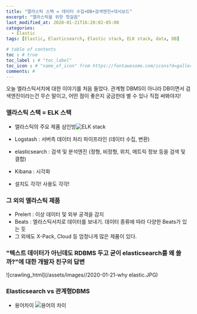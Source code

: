 ```yaml
---
title: "엘라스틱 스택 = 데이터 수집+DB+검색엔진+대시보드"
excerpt: "엘라스틱을 위한 첫걸음"
last_modified_at: 2020-01-21T16:20:02-05:00
categories:
  - Elastic
tags: [Elastic, Elasticsearch, Elastic stack, ELK stack, data, DB]

# table of contents
toc : # true
toc_label : # "toc_label"
toc_icon : # "name_of_icon" from https://fontawesome.com/icons?d=gallery&s=solid&m=free
comments: # 
---
```


오늘 엘라스틱서치에 대한 이야기를 처음 들었다.
관계형 DBMS이 아니라 DB이면서 검색엔진이라는건 무슨 말이고, 어떤 점이 좋은지 궁금한데 별 수 있나 직접 써봐야지!



### 엘라스틱 스택 = ELK 스택

- 엘라스틱의 주요 제품 삼인방![ELK stack](https://d1jnx9ba8s6j9r.cloudfront.net/blog/wp-content/uploads/2017/11/2-2.png)
- Logstash : 서버측 데이터 처리 파이프라인 (데이터 수집, 변환)
- elasticsearch : 검색 및 분석엔진 (정형, 비정형, 위치, 메트릭 정보 등을 검색 및 결합)
- Kibana : 시각화

- 설치도 각각! 사용도 각각!



### 그 외의 엘라스틱 제품

- Prelert : 이상 데이터 및 외부 공격을 감지
- Beats : 엘라스틱서치로 데이터를 보내기. 데이터 종류에 따라 다양한 Beats가 있는 듯
- 그 외에도 X-Pack, Cloud 등 엄청나게 많은 제품이 있다.



###  "텍스트 데이터가 아닌데도 RDBMS 두고 굳이 elasticsearch를 왜 쓸까?"에 대한 개발자 친구의 답변

![crawling_html](/assets/images//2020-01-21-why elastic.JPG)



### Elasticsearch vs 관계형DBMS

- 용어차이 ![용어의 차이](https://d1jnx9ba8s6j9r.cloudfront.net/blog/wp-content/uploads/2017/11/10-1.png)
